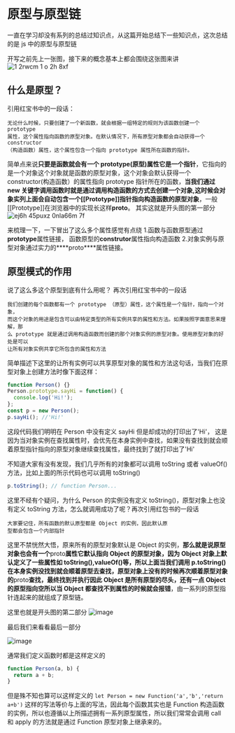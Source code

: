 # 原型与原型链

一直在学习却没有系列的总结过知识点，从这篇开始总结下一些知识点，这次总结的是 js 中的原型与原型链

开写之前先上一张图，接下来的概念基本上都会围绕这张图来讲
![1 2rwcm 1 o 2h 8xf](https://user-images.githubusercontent.com/44893721/53714411-3577dc00-3e89-11e9-8128-49f13b226f45.png)

## **什么是原型？**

引用红宝书中的一段话：

```
无论什么时候，只要创建了一个新函数，就会根据一组特定的规则为该函数创建一个 prototype
属性，这个属性指向函数的原型对象。在默认情况下，所有原型对象都会自动获得一个 constructor
（构造函数）属性，这个属性包含一个指向 prototype 属性所在函数的指针。
```

简单点来说**只要是函数就会有一个 prototype(原型)属性它是一个指针**，它指向的是一个对象这个对象就是函数的原型对象，这个对象会默认获得一个 constructor(构造函数）的属性指向 prototype 指针所在的函数，**当我们通过 new 关键字调用函数时就是通过调用构造函数的方式去创建一个对象,这时候会对象实列上面会自动包含一个[[Prototype]]指针指向构造函数的原型对象**，一般[[Prototype]]在浏览器中的实现长这样**proto**。
其实这就是开头图的第一部分
![ej6h 45puxz 0nla66m 7f](https://user-images.githubusercontent.com/44893721/53715365-85a46d80-3e8c-11e9-8246-26812203fa03.png)

来梳理一下，一下冒出了这么多个属性感觉有点绕 1.函数与函数原型通过**prototype**属性链接， 函数原型的**construtor**属性指向构造函数 2.对象实例与原型对象通过实力的\***\*proto\*\***属性链接。

## 原型模式的作用

说了这么多这个原型到底有什么用呢？
再次引用红宝书中的一段话

```
我们创建的每个函数都有一个 prototype （原型）属性，这个属性是一个指针，指向一个对象，
而这个对象的用途是包含可以由特定类型的所有实例共享的属性和方法。如果按照字面意思来理解，那
么 prototype 就是通过调用构造函数而创建的那个对象实例的原型对象。使用原型对象的好处是可以
让所有对象实例共享它所包含的属性和方法
```

简单描述下这里的让所有实例可以共享原型对象的属性和方法这句话，当我们在原型对象上创建方法时像下面这样：

```js
function Person() {}
Person.prototype.sayHi = function() {
  console.log('Hi!');
};
const p = new Person();
p.sayHi(); //'Hi!'
```

这段代码我们明明在 Person 中没有定义 sayHi 但是却成功的打印出了'Hi'， 这是因为当对象实例在查找属性时，会优先在本身实例中查找，如果没有查找到就会顺着原型指针指向的原型对象继续查找属性，最终找到了就打印出了'Hi'

不知道大家有没有发现，我们几乎所有的对象都可以调用 toString 或者 valueOf()方法，比如上面的所示代码也可以调用 toString()

```js
p.toString(); // function Person...
```

这里不经有个疑问，为什么 Person 的实例没有定义 toString()，原型对象上也没有定义 toString 方法，怎么就调用成功了呢？再次引用红包书的一段话

```
大家要记住，所有函数的默认原型都是 Object 的实例，因此默认原
型都会包含一个内部指针
```

这里不禁恍然大悟，原来所有的原型对象默认是 Object 的实例，**那么就是说原型对象也会有一个**proto**属性它默认指向 Object 的原型对象，因为 Object 对象上默认定义了一些属性如 toString(),valueOf()等，所以上面当我们调用 p.toString() 在本身实例没找到就会顺着原型去查找，原型对象上没有的时候再次顺着原型对象的**proto**查找，最终找到并执行因此 Object 是所有原型的尽头，还有一点 Object 的原型指向空所以当 Object 都查找不到属性的时候就会报错**，由一系列的原型指针连起来的就组成了原型链。

这里也就是开头图的第二部分
![image](https://user-images.githubusercontent.com/44893721/53717226-71fc0580-3e92-11e9-98a9-824891658bf4.png)

最后我们来看看最后一部分

![image](https://user-images.githubusercontent.com/44893721/53717251-86400280-3e92-11e9-8a3b-07284fee1f37.png)

通常我们定义函数时都是这样定义的

```js
function Person(a, b) {
  return a + b;
}
```

但是殊不知也算可以这样定义的
`let Person = new Function('a','b','return a+b')`
这样的写法等价与上面的写法，因此每个函数其实也是 Function 构造函数的实例，所以也遵循以上所描述拥有一系列原型属性，所以我们常常会调用 call 和 apply 的方法就是通过 Function 原型对象上继承来的。
